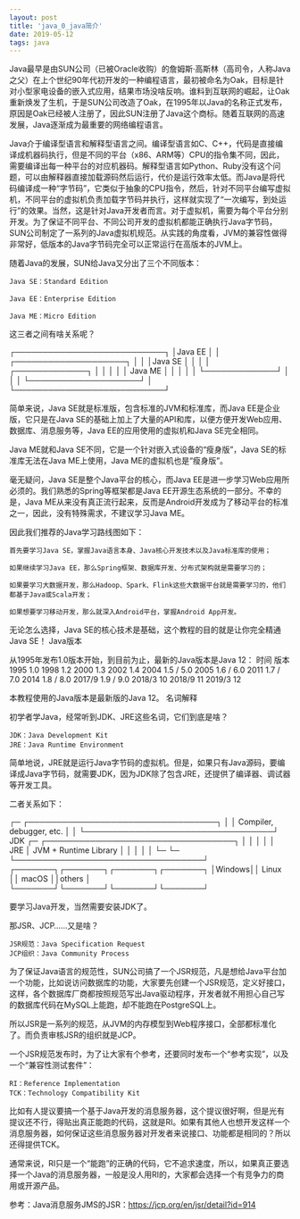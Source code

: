 ```yaml
---
layout: post
title: 'java_0_java简介'
date: 2019-05-12
tags: java
---
```


Java最早是由SUN公司（已被Oracle收购）的詹姆斯·高斯林（高司令，人称Java之父）在上个世纪90年代初开发的一种编程语言，最初被命名为Oak，目标是针对小型家电设备的嵌入式应用，结果市场没啥反响。谁料到互联网的崛起，让Oak重新焕发了生机，于是SUN公司改造了Oak，在1995年以Java的名称正式发布，原因是Oak已经被人注册了，因此SUN注册了Java这个商标。随着互联网的高速发展，Java逐渐成为最重要的网络编程语言。

Java介于编译型语言和解释型语言之间。编译型语言如C、C++，代码是直接编译成机器码执行，但是不同的平台（x86、ARM等）CPU的指令集不同，因此，需要编译出每一种平台的对应机器码。解释型语言如Python、Ruby没有这个问题，可以由解释器直接加载源码然后运行，代价是运行效率太低。而Java是将代码编译成一种“字节码”，它类似于抽象的CPU指令，然后，针对不同平台编写虚拟机，不同平台的虚拟机负责加载字节码并执行，这样就实现了“一次编写，到处运行”的效果。当然，这是针对Java开发者而言。对于虚拟机，需要为每个平台分别开发。为了保证不同平台、不同公司开发的虚拟机都能正确执行Java字节码，SUN公司制定了一系列的Java虚拟机规范。从实践的角度看，JVM的兼容性做得非常好，低版本的Java字节码完全可以正常运行在高版本的JVM上。

随着Java的发展，SUN给Java又分出了三个不同版本：

    Java SE：Standard Edition

    Java EE：Enterprise Edition

    Java ME：Micro Edition

这三者之间有啥关系呢？

┌───────────────────────────┐
│Java EE                    │
│    ┌────────────────────┐ │
│    │Java SE             │ │
│    │    ┌─────────────┐ │ │
│    │    │   Java ME   │ │ │
│    │    └─────────────┘ │ │
│    └────────────────────┘ │
└───────────────────────────┘

简单来说，Java SE就是标准版，包含标准的JVM和标准库，而Java EE是企业版，它只是在Java SE的基础上加上了大量的API和库，以便方便开发Web应用、数据库、消息服务等，Java EE的应用使用的虚拟机和Java SE完全相同。

Java ME就和Java SE不同，它是一个针对嵌入式设备的“瘦身版”，Java SE的标准库无法在Java ME上使用，Java ME的虚拟机也是“瘦身版”。

毫无疑问，Java SE是整个Java平台的核心，而Java EE是进一步学习Web应用所必须的。我们熟悉的Spring等框架都是Java EE开源生态系统的一部分。不幸的是，Java ME从来没有真正流行起来，反而是Android开发成为了移动平台的标准之一，因此，没有特殊需求，不建议学习Java ME。

因此我们推荐的Java学习路线图如下：

    首先要学习Java SE，掌握Java语言本身、Java核心开发技术以及Java标准库的使用；

    如果继续学习Java EE，那么Spring框架、数据库开发、分布式架构就是需要学习的；

    如果要学习大数据开发，那么Hadoop、Spark、Flink这些大数据平台就是需要学习的，他们都基于Java或Scala开发；

    如果想要学习移动开发，那么就深入Android平台，掌握Android App开发。

无论怎么选择，Java SE的核心技术是基础，这个教程的目的就是让你完全精通Java SE！
Java版本

从1995年发布1.0版本开始，到目前为止，最新的Java版本是Java 12：
时间	版本
1995	1.0
1998	1.2
2000	1.3
2002	1.4
2004	1.5 / 5.0
2005	1.6 / 6.0
2011	1.7 / 7.0
2014	1.8 / 8.0
2017/9	1.9 / 9.0
2018/3	10
2018/9	11
2019/3	12

本教程使用的Java版本是最新版的Java 12。
名词解释

初学者学Java，经常听到JDK、JRE这些名词，它们到底是啥？

    JDK：Java Development Kit
    JRE：Java Runtime Environment

简单地说，JRE就是运行Java字节码的虚拟机。但是，如果只有Java源码，要编译成Java字节码，就需要JDK，因为JDK除了包含JRE，还提供了编译器、调试器等开发工具。

二者关系如下：

  ┌─    ┌──────────────────────────────────┐
  │     │     Compiler, debugger, etc.     │
  │     └──────────────────────────────────┘
 JDK ┌─ ┌──────────────────────────────────┐
  │  │  │                                  │
  │ JRE │      JVM + Runtime Library       │
  │  │  │                                  │
  └─ └─ └──────────────────────────────────┘
        ┌───────┐┌───────┐┌───────┐┌───────┐
        │Windows││ Linux ││ macOS ││others │
        └───────┘└───────┘└───────┘└───────┘

要学习Java开发，当然需要安装JDK了。

那JSR、JCP……又是啥？

    JSR规范：Java Specification Request
    JCP组织：Java Community Process

为了保证Java语言的规范性，SUN公司搞了一个JSR规范，凡是想给Java平台加一个功能，比如说访问数据库的功能，大家要先创建一个JSR规范，定义好接口，这样，各个数据库厂商都按照规范写出Java驱动程序，开发者就不用担心自己写的数据库代码在MySQL上能跑，却不能跑在PostgreSQL上。

所以JSR是一系列的规范，从JVM的内存模型到Web程序接口，全部都标准化了。而负责审核JSR的组织就是JCP。

一个JSR规范发布时，为了让大家有个参考，还要同时发布一个“参考实现”，以及一个“兼容性测试套件”：

    RI：Reference Implementation
    TCK：Technology Compatibility Kit

比如有人提议要搞一个基于Java开发的消息服务器，这个提议很好啊，但是光有提议还不行，得贴出真正能跑的代码，这就是RI。如果有其他人也想开发这样一个消息服务器，如何保证这些消息服务器对开发者来说接口、功能都是相同的？所以还得提供TCK。

通常来说，RI只是一个“能跑”的正确的代码，它不追求速度，所以，如果真正要选择一个Java的消息服务器，一般是没人用RI的，大家都会选择一个有竞争力的商用或开源产品。

参考：Java消息服务JMS的JSR：https://jcp.org/en/jsr/detail?id=914